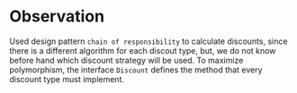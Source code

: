 # Observation

Used design pattern `chain of responsibility` to calculate discounts, since there is a different algorithm for each discout type, but, we do not know before hand which discount strategy will be used. To maximize polymorphism, the interface `Discount` defines the method that every discount type must implement.
